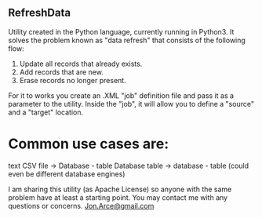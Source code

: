 ## RefreshData
Utility created in the Python language, currently running in Python3. It solves the problem known as "data refresh" that consists of the following flow:

1. Update all records that already exists.
2. Add records that are new.
3. Erase records no longer present.

For it to works you create an .XML "job" definition file and pass it as a parameter to the utility.
Inside the "job", it will allow you to define a "source" and a "target" location.

# Common use cases are:

text CSV file -> Database - table
Database table -> database - table (could even be different database engines)

I am sharing this utility (as Apache License) so anyone with the same problem have at least a starting point. You may contact me with any questions or concerns. 
													Jon.Arce@gmail.com
